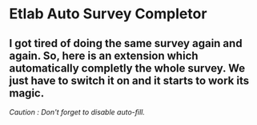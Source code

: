 # Etlab Auto Survey Completor
I got tired of doing the same survey again and again.
So, here is an extension which automatically completly the whole survey. We just have to switch it on and it starts to work its magic.
---
_Caution : Don't forget to disable auto-fill._
